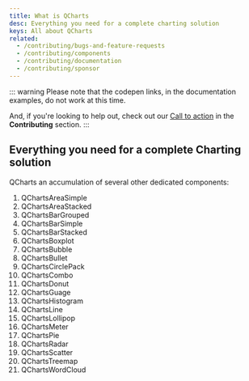```yaml
---
title: What is QCharts
desc: Everything you need for a complete charting solution
keys: All about QCharts
related:
  - /contributing/bugs-and-feature-requests
  - /contributing/components
  - /contributing/documentation
  - /contributing/sponsor
---
```


::: warning
Please note that the codepen links, in the documentation examples, do not work at this time.

And, if you're looking to help out, check out our [Call to action](/contributing/call-to-action) in the **Contributing** section.
:::

## Everything you need for a complete Charting solution

QCharts an accumulation of several other dedicated components:

1. QChartsAreaSimple
2. QChartsAreaStacked
3. QChartsBarGrouped
4. QChartsBarSimple
5. QChartsBarStacked
6. QChartsBoxplot
7. QChartsBubble
8. QChartsBullet
9. QChartsCirclePack
10. QChartsCombo
11. QChartsDonut
12. QChartsGuage
13. QChartsHistogram
14. QChartsLine
15. QChartsLollipop
16. QChartsMeter
17. QChartsPie
18. QChartsRadar
19. QChartsScatter
20. QChartsTreemap
21. QChartsWordCloud
